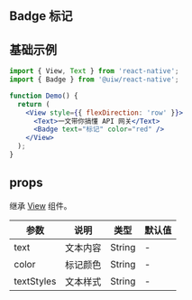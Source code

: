 Badge 标记
---

## 基础示例

```jsx
import { View, Text } from 'react-native';
import { Badge } from '@uiw/react-native';

function Demo() {
  return (
    <View style={{ flexDirection: 'row' }}>
      <Text>一文带你搞懂 API 网关</Text>
      <Badge text="标记" color="red" />
    </View>
  );
}
```

## props

继承 [View](https://facebook.github.io/react-native/docs/view#props) 组件。

| 参数 | 说明 | 类型 | 默认值 |
|------|------|-----|------|
| text | 文本内容 | String | - |
| color | 标记颜色 | String | - |
| textStyles | 文本样式 | String | - |
